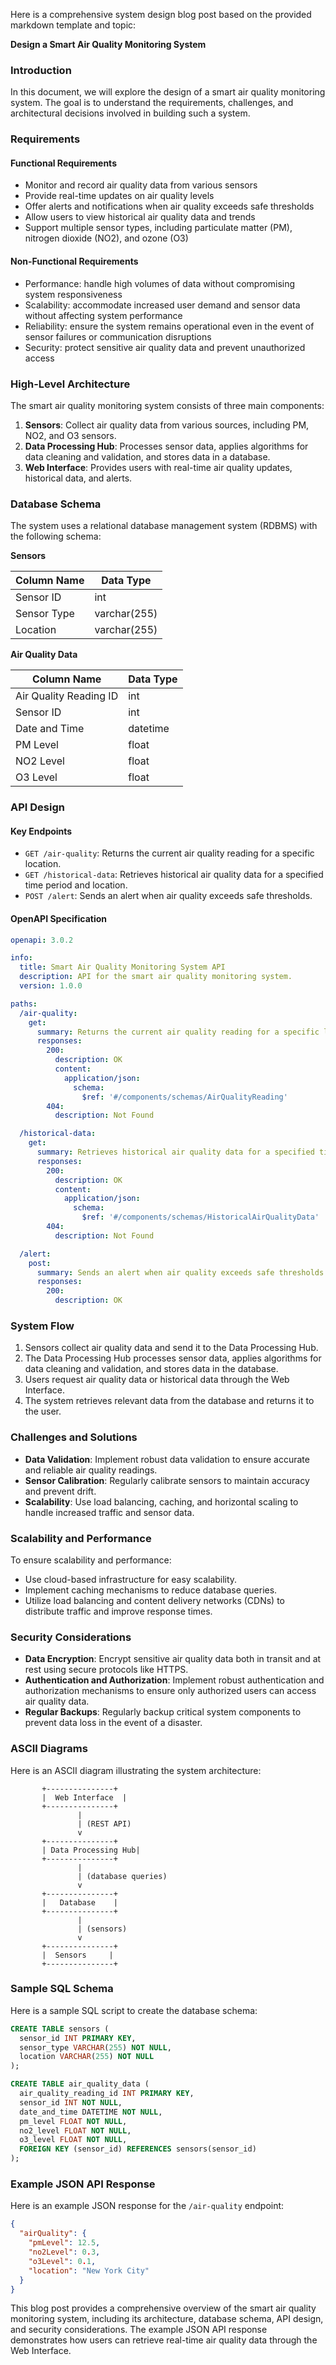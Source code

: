 Here is a comprehensive system design blog post based on the provided markdown template and topic:

**Design a Smart Air Quality Monitoring System**

### Introduction

In this document, we will explore the design of a smart air quality monitoring system. The goal is to understand the requirements, challenges, and architectural decisions involved in building such a system.

### Requirements

#### Functional Requirements

* Monitor and record air quality data from various sensors
* Provide real-time updates on air quality levels
* Offer alerts and notifications when air quality exceeds safe thresholds
* Allow users to view historical air quality data and trends
* Support multiple sensor types, including particulate matter (PM), nitrogen dioxide (NO2), and ozone (O3)

#### Non-Functional Requirements

* Performance: handle high volumes of data without compromising system responsiveness
* Scalability: accommodate increased user demand and sensor data without affecting system performance
* Reliability: ensure the system remains operational even in the event of sensor failures or communication disruptions
* Security: protect sensitive air quality data and prevent unauthorized access

### High-Level Architecture

The smart air quality monitoring system consists of three main components:

1. **Sensors**: Collect air quality data from various sources, including PM, NO2, and O3 sensors.
2. **Data Processing Hub**: Processes sensor data, applies algorithms for data cleaning and validation, and stores data in a database.
3. **Web Interface**: Provides users with real-time air quality updates, historical data, and alerts.

### Database Schema

The system uses a relational database management system (RDBMS) with the following schema:

**Sensors**

| Column Name | Data Type |
| --- | --- |
| Sensor ID | int |
| Sensor Type | varchar(255) |
| Location | varchar(255) |

**Air Quality Data**

| Column Name | Data Type |
| --- | --- |
| Air Quality Reading ID | int |
| Sensor ID | int |
| Date and Time | datetime |
| PM Level | float |
| NO2 Level | float |
| O3 Level | float |

### API Design

#### Key Endpoints

* `GET /air-quality`: Returns the current air quality reading for a specific location.
* `GET /historical-data`: Retrieves historical air quality data for a specified time period and location.
* `POST /alert`: Sends an alert when air quality exceeds safe thresholds.

#### OpenAPI Specification
```yaml
openapi: 3.0.2

info:
  title: Smart Air Quality Monitoring System API
  description: API for the smart air quality monitoring system.
  version: 1.0.0

paths:
  /air-quality:
    get:
      summary: Returns the current air quality reading for a specific location.
      responses:
        200:
          description: OK
          content:
            application/json:
              schema:
                $ref: '#/components/schemas/AirQualityReading'
        404:
          description: Not Found

  /historical-data:
    get:
      summary: Retrieves historical air quality data for a specified time period and location.
      responses:
        200:
          description: OK
          content:
            application/json:
              schema:
                $ref: '#/components/schemas/HistoricalAirQualityData'
        404:
          description: Not Found

  /alert:
    post:
      summary: Sends an alert when air quality exceeds safe thresholds.
      responses:
        200:
          description: OK
```
### System Flow

1. Sensors collect air quality data and send it to the Data Processing Hub.
2. The Data Processing Hub processes sensor data, applies algorithms for data cleaning and validation, and stores data in the database.
3. Users request air quality data or historical data through the Web Interface.
4. The system retrieves relevant data from the database and returns it to the user.

### Challenges and Solutions

* **Data Validation**: Implement robust data validation to ensure accurate and reliable air quality readings.
* **Sensor Calibration**: Regularly calibrate sensors to maintain accuracy and prevent drift.
* **Scalability**: Use load balancing, caching, and horizontal scaling to handle increased traffic and sensor data.

### Scalability and Performance

To ensure scalability and performance:

* Use cloud-based infrastructure for easy scalability.
* Implement caching mechanisms to reduce database queries.
* Utilize load balancing and content delivery networks (CDNs) to distribute traffic and improve response times.

### Security Considerations

* **Data Encryption**: Encrypt sensitive air quality data both in transit and at rest using secure protocols like HTTPS.
* **Authentication and Authorization**: Implement robust authentication and authorization mechanisms to ensure only authorized users can access air quality data.
* **Regular Backups**: Regularly backup critical system components to prevent data loss in the event of a disaster.

### ASCII Diagrams

Here is an ASCII diagram illustrating the system architecture:
```
       +---------------+
       |  Web Interface  |
       +---------------+
               |
               | (REST API)
               v
       +---------------+
       | Data Processing Hub|
       +---------------+
               |
               | (database queries)
               v
       +---------------+
       |   Database    |
       +---------------+
               |
               | (sensors)
               v
       +---------------+
       |  Sensors     |
       +---------------+
```
### Sample SQL Schema

Here is a sample SQL script to create the database schema:
```sql
CREATE TABLE sensors (
  sensor_id INT PRIMARY KEY,
  sensor_type VARCHAR(255) NOT NULL,
  location VARCHAR(255) NOT NULL
);

CREATE TABLE air_quality_data (
  air_quality_reading_id INT PRIMARY KEY,
  sensor_id INT NOT NULL,
  date_and_time DATETIME NOT NULL,
  pm_level FLOAT NOT NULL,
  no2_level FLOAT NOT NULL,
  o3_level FLOAT NOT NULL,
  FOREIGN KEY (sensor_id) REFERENCES sensors(sensor_id)
);
```
### Example JSON API Response

Here is an example JSON response for the `/air-quality` endpoint:
```json
{
  "airQuality": {
    "pmLevel": 12.5,
    "no2Level": 0.3,
    "o3Level": 0.1,
    "location": "New York City"
  }
}
```
This blog post provides a comprehensive overview of the smart air quality monitoring system, including its architecture, database schema, API design, and security considerations. The example JSON API response demonstrates how users can retrieve real-time air quality data through the Web Interface.